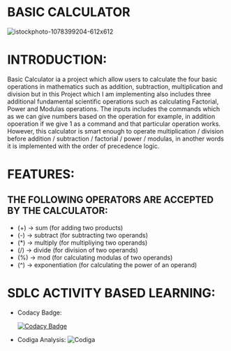 # BASIC CALCULATOR 
![istockphoto-1078399204-612x612](https://user-images.githubusercontent.com/101571637/161103558-4c4f3f88-f2c9-4d62-8716-fa8752c08b8c.jpg)



<h1>INTRODUCTION:</h1>

Basic Calculator ia a project which allow users to calculate the four basic operations in mathematics such as addition, subtraction, multiplication and division but in this Project which I am implementing also includes three additional fundamental scientific operations such as calculating Factorial, Power and Modulas operations.
The inputs includes the commands which as we can give numbers based on the operation for example, in  addition opoeration if we give 1 as a command and that particular operation works. However, this calculator is smart enough to operate multiplication / division before addition / subtraction / factorial / power / modulas, in another words it is implemented with the order of precedence logic.



<h1>FEATURES:</h1>

<h2>THE FOLLOWING OPERATORS ARE ACCEPTED BY THE CALCULATOR:</h2>

* (+) -> sum (for adding two products)
* (-) -> subtract (for subtracting two operands)
* (*) -> multiply (for multipliying two operands)
* (/) -> divide (for division of two operands)
* (%) -> mod (for calculating modulas of two operands)
* (^) -> exponentiation (for calculating the power of an operand)


<h1>SDLC ACTIVITY BASED LEARNING:</h1>

* Codacy Badge: 

     [![Codacy Badge](https://app.codacy.com/project/badge/Grade/b1d5d9460312499ab6ae9e2daa4a00ab)](https://www.codacy.com/gh/Balajiramesh09/M1_March_2022/dashboard?utm_source=github.com&amp;utm_medium=referral&amp;utm_content=Balajiramesh09/M1_March_2022&amp;utm_campaign=Badge_Grade)

* Codiga Analysis: 
          ![Codiga](https://user-images.githubusercontent.com/101571637/161102877-9ff9c3a7-d7d4-4eb3-9f8a-5ad241495306.png)











